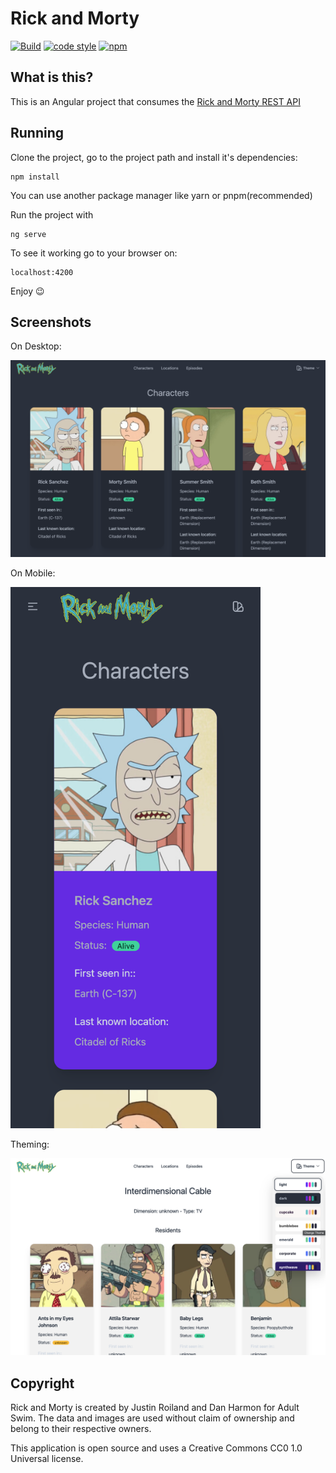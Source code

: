 # Rick and Morty

[![Build][docker-build-badge]][docker-build-link]
[![code style][code-style-icon]][code-style-link]
[![npm][license-icon]][license-link]

## What is this?

This is an Angular project that consumes the [Rick and Morty REST API][api-link]

## Running

Clone the project, go to the project path and install it's dependencies:

```shell
npm install
```
You can use another package manager like yarn or pnpm(recommended)

Run the project with
```shell
ng serve
```

To see it working go to your browser on:
```browser
localhost:4200
```
Enjoy 😉

## Screenshots

On Desktop:

![desktop-dark][dark-desktop-screenshot]

On Mobile:

<img src="./screenshots/mobile-dark.png" style="width:400px; height:auto"/>

Theming:

![theming][theming-desktop-screenshot]

## Copyright

Rick and Morty is created by Justin Roiland and Dan Harmon for Adult Swim. The data and images are used without claim of ownership and belong to their respective owners.

This application is open source and uses a Creative Commons CC0 1.0 Universal license.

[docker-build-link]: https://github.com/vitormmatos/vitormmatos.github.io/actions/workflows/build.yml
[docker-build-badge]: https://github.com/vitormmatos/vitormmatos.github.io/actions/workflows/build.yml/badge.svg?branch=main
[code-style-icon]: https://img.shields.io/badge/code_style-standard-brightgreen.svg
[code-style-link]: https://standardjs.com
[license-icon]: https://flat.badgen.net/npm/license/cc-md
[license-link]: https://www.npmjs.org/package/cc-md
[api-link]: https://rickandmortyapi.com/
[dark-desktop-screenshot]: ./screenshots/desktop-dark.png
[theming-desktop-screenshot]: ./screenshots/theming.png
